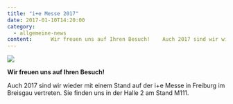 ```yaml
---
title: "i+e Messe 2017"
date: 2017-01-10T14:20:00
category:
  - allgemeine-news
content:      Wir freuen uns auf Ihren Besuch!    Auch 2017 sind wir wieder mit einem Stand auf der i+e Messe in Freiburg im Breisgau vertreten. Sie finden uns in der Halle 2 am Stand M111. 
---
```

![](/i_e_2017.jpg)

**Wir freuen uns auf Ihren Besuch!**

Auch 2017 sind wir wieder mit einem Stand auf der i+e Messe in Freiburg im Breisgau vertreten. Sie finden uns in der Halle 2 am Stand M111.